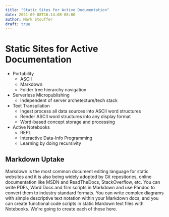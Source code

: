 ```yaml
---
title: "Static Sites for Active Documentation"
date: 2021-09-08T16:14:08-08:00
author: Mark Stouffer
draft: true
---
```


# Static Sites for Active Documentation

* Portability
  * ASCII
  * Markdown
  * Folder tree hierarchy navigation
* Serverless Micropublishing
  * Independent of server archetecture/tech stack
* Text Transpilation
  * Ingest process all data sources into ASCII word structures
  * Render ASCII word structures into any display format
  * Word-based concept storage and processing
* Active Notebooks
  * REPL
  * Interactive Data-Info Programming
  * Learning by doing recursivity

## Markdown Uptake

Markdown is the most common document editing language for static websites and it is also being widely adopted by Git repositories, online documentation like MSDN and ReadTheDocs, StackOverflow, etc. You can write PDFs, Word Docs and film scripts in Markdown and use Pandoc to convert them to industry standard formats. You can write complex diagrams with simple descriptive text notation within your Markdown docs, and you can create functional code scripts in static Mardown text files with Notebooks. We're going to create each of these here.

